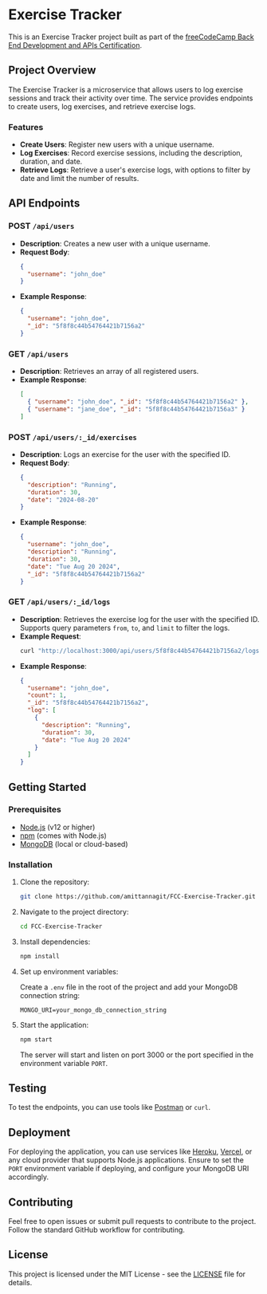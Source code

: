 # Exercise Tracker

This is an Exercise Tracker project built as part of the [freeCodeCamp Back End Development and APIs Certification](https://www.freecodecamp.org/learn/back-end-development-and-apis/back-end-development-and-apis-projects/exercise-tracker).

## Project Overview

The Exercise Tracker is a microservice that allows users to log exercise sessions and track their activity over time. The service provides endpoints to create users, log exercises, and retrieve exercise logs.

### Features

- **Create Users**: Register new users with a unique username.
- **Log Exercises**: Record exercise sessions, including the description, duration, and date.
- **Retrieve Logs**: Retrieve a user's exercise logs, with options to filter by date and limit the number of results.

## API Endpoints

### POST `/api/users`

- **Description**: Creates a new user with a unique username.
- **Request Body**:
  ```json
  {
    "username": "john_doe"
  }
  ```
- **Example Response**:
  ```json
  {
    "username": "john_doe",
    "_id": "5f8f8c44b54764421b7156a2"
  }
  ```

### GET `/api/users`

- **Description**: Retrieves an array of all registered users.
- **Example Response**:
  ```json
  [
    { "username": "john_doe", "_id": "5f8f8c44b54764421b7156a2" },
    { "username": "jane_doe", "_id": "5f8f8c44b54764421b7156a3" }
  ]
  ```

### POST `/api/users/:_id/exercises`

- **Description**: Logs an exercise for the user with the specified ID.
- **Request Body**:
  ```json
  {
    "description": "Running",
    "duration": 30,
    "date": "2024-08-20"
  }
  ```
- **Example Response**:
  ```json
  {
    "username": "john_doe",
    "description": "Running",
    "duration": 30,
    "date": "Tue Aug 20 2024",
    "_id": "5f8f8c44b54764421b7156a2"
  }
  ```

### GET `/api/users/:_id/logs`

- **Description**: Retrieves the exercise log for the user with the specified ID. Supports query parameters `from`, `to`, and `limit` to filter the logs.
- **Example Request**:
  ```bash
  curl "http://localhost:3000/api/users/5f8f8c44b54764421b7156a2/logs?from=2024-08-01&to=2024-08-20&limit=5"
  ```
- **Example Response**:
  ```json
  {
    "username": "john_doe",
    "count": 1,
    "_id": "5f8f8c44b54764421b7156a2",
    "log": [
      {
        "description": "Running",
        "duration": 30,
        "date": "Tue Aug 20 2024"
      }
    ]
  }
  ```

## Getting Started

### Prerequisites

- [Node.js](https://nodejs.org/) (v12 or higher)
- [npm](https://www.npmjs.com/) (comes with Node.js)
- [MongoDB](https://www.mongodb.com/) (local or cloud-based)

### Installation

1. Clone the repository:

    ```bash
    git clone https://github.com/amittannagit/FCC-Exercise-Tracker.git
    ```

2. Navigate to the project directory:

    ```bash
    cd FCC-Exercise-Tracker
    ```

3. Install dependencies:

    ```bash
    npm install
    ```

4. Set up environment variables:

    Create a `.env` file in the root of the project and add your MongoDB connection string:

    ```
    MONGO_URI=your_mongo_db_connection_string
    ```

5. Start the application:

    ```bash
    npm start
    ```

    The server will start and listen on port 3000 or the port specified in the environment variable `PORT`.

## Testing

To test the endpoints, you can use tools like [Postman](https://www.postman.com/) or `curl`.

## Deployment

For deploying the application, you can use services like [Heroku](https://www.heroku.com/), [Vercel](https://vercel.com/), or any cloud provider that supports Node.js applications. Ensure to set the `PORT` environment variable if deploying, and configure your MongoDB URI accordingly.

## Contributing

Feel free to open issues or submit pull requests to contribute to the project. Follow the standard GitHub workflow for contributing.

## License

This project is licensed under the MIT License - see the [LICENSE](LICENSE) file for details.
